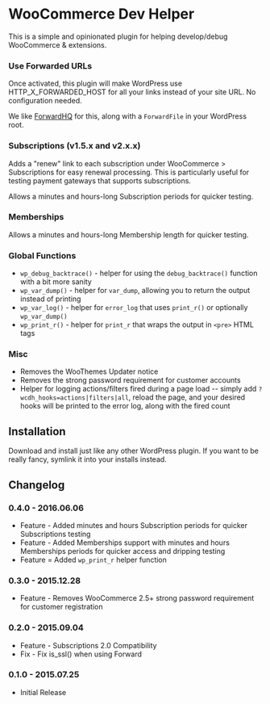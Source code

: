 WooCommerce Dev Helper
======================

This is a simple and opinionated plugin for helping develop/debug WooCommerce & extensions.

### Use Forwarded URLs

Once activated, this plugin will make WordPress use HTTP_X_FORWARDED_HOST for all your links instead of your site URL. No configuration needed.

We like [ForwardHQ](https://fwd.wf) for this, along with a `ForwardFile` in your WordPress root.

### Subscriptions (v1.5.x and v2.x.x)

Adds a "renew" link to each subscription under WooCommerce > Subscriptions for easy renewal processing. This is particularly useful for testing
payment gateways that supports subscriptions.

Allows a minutes and hours-long Subscription periods for quicker testing.

### Memberships

Allows a minutes and hours-long Membership length for quicker testing.

### Global Functions

* `wp_debug_backtrace()` - helper for using the `debug_backtrace()` function with a bit more sanity
* `wp_var_dump()` - helper for `var_dump`, allowing you to return the output instead of printing
* `wp_var_log()` - helper for `error_log` that uses `print_r()` or optionally `wp_var_dump()`
* `wp_print_r()` - helper for `print_r` that wraps the output in `<pre>` HTML tags

### Misc

* Removes the WooThemes Updater notice
* Removes the strong password requirement for customer accounts
* Helper for logging actions/filters fired during a page load -- simply add `?wcdh_hooks=actions|filters|all`, reload the page, and your desired hooks will be printed to the error log, along with the fired count

## Installation

Download and install just like any other WordPress plugin. If you want to be really fancy, symlink it into your installs instead.

## Changelog

### 0.4.0 - 2016.06.06
 * Feature - Added minutes and hours Subscription periods for quicker Subscriptions testing
 * Feature - Added Memberships support with minutes and hours Memberships periods for quicker access and dripping testing
 * Feature = Added `wp_print_r` helper function

### 0.3.0 - 2015.12.28
 * Feature - Removes WooCommerce 2.5+ strong password requirement for customer registration

### 0.2.0 - 2015.09.04
 * Feature - Subscriptions 2.0 Compatibility
 * Fix - Fix is_ssl() when using Forward

### 0.1.0 - 2015.07.25
 * Initial Release
